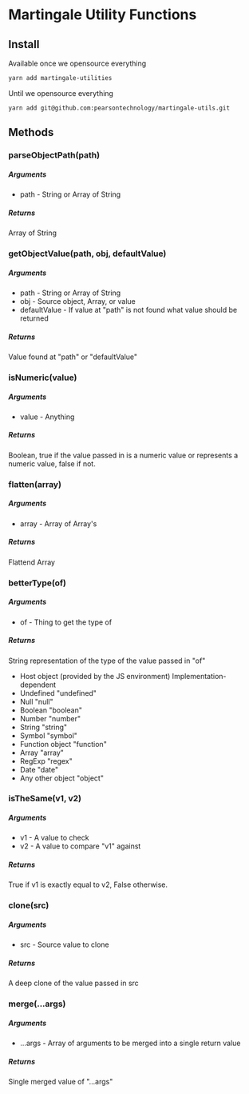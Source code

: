 # Martingale Utility Functions


## Install

Available once we opensource everything

```sh
yarn add martingale-utilities
```

Until we opensource everything

```
yarn add git@github.com:pearsontechnology/martingale-utils.git
```

## Methods

### parseObjectPath(path)

##### Arguments

 * path - String or Array of String

##### Returns

Array of String

### getObjectValue(path, obj, defaultValue)

##### Arguments

 * path - String or Array of String
 * obj - Source object, Array, or value
 * defaultValue - If value at "path" is not found what value should be returned

##### Returns

Value found at "path" or "defaultValue"

### isNumeric(value)

##### Arguments

 * value - Anything

##### Returns

Boolean, true if the value passed in is a numeric value or represents a numeric value, false if not.

### flatten(array)

##### Arguments

 * array - Array of Array's

##### Returns

Flattend Array

### betterType(of)


##### Arguments

 * of - Thing to get the type of

##### Returns

String representation of the type of the value passed in "of"
 * Host object (provided by the JS environment)	Implementation-dependent
 * Undefined	"undefined"
 * Null	"null"
 * Boolean	"boolean"
 * Number	"number"
 * String	"string"
 * Symbol "symbol"
 * Function object "function"
 * Array "array"
 * RegExp "regex"
 * Date "date"
 * Any other object	"object"


### isTheSame(v1, v2)

##### Arguments

 * v1 - A value to check
 * v2 - A value to compare "v1" against

##### Returns

True if v1 is exactly equal to v2, False otherwise.

### clone(src)

##### Arguments

 * src - Source value to clone

##### Returns

A deep clone of the value passed in src

### merge(...args)

##### Arguments

 * ...args - Array of arguments to be merged into a single return value

##### Returns

Single merged value of "...args"
